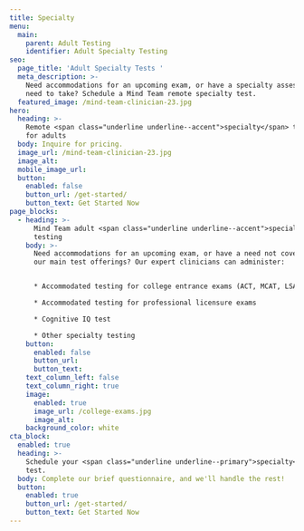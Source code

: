 ```yaml
---
title: Specialty
menu:
  main:
    parent: Adult Testing
    identifier: Adult Specialty Testing
seo:
  page_title: 'Adult Specialty Tests '
  meta_description: >-
    Need accommodations for an upcoming exam, or have a specialty assessment you
    need to take? Schedule a Mind Team remote specialty test.
  featured_image: /mind-team-clinician-23.jpg
hero:
  heading: >-
    Remote <span class="underline underline--accent">specialty</span> testing
    for adults
  body: Inquire for pricing.
  image_url: /mind-team-clinician-23.jpg
  image_alt:
  mobile_image_url: 
  button:
    enabled: false
    button_url: /get-started/
    button_text: Get Started Now
page_blocks:
  - heading: >-
      Mind Team adult <span class="underline underline--accent">specialty</span>
      testing
    body: >-
      Need accommodations for an upcoming exam, or have a need not covered in
      our main test offerings? Our expert clinicians can administer:


      * Accommodated testing for college entrance exams (ACT, MCAT, LSAT, etc.)

      * Accommodated testing for professional licensure exams

      * Cognitive IQ test

      * Other specialty testing
    button:
      enabled: false
      button_url:
      button_text:
    text_column_left: false
    text_column_right: true
    image:
      enabled: true
      image_url: /college-exams.jpg
      image_alt:
    background_color: white
cta_block:
  enabled: true
  heading: >-
    Schedule your <span class="underline underline--primary">specialty</span>
    test.
  body: Complete our brief questionnaire, and we'll handle the rest!
  button:
    enabled: true
    button_url: /get-started/
    button_text: Get Started Now
---
```

